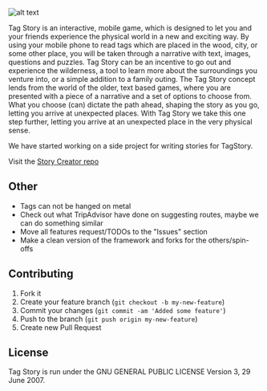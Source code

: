 ![alt text][logo]

Tag Story is an interactive, mobile game, which is designed to let you and your friends experience the physical world in a new and exciting way. By using your mobile phone to read tags which are placed in the wood, city, or some other place, you will be taken through a narrative with text, images, questions and puzzles. Tag Story can be an incentive to go out and experience the wilderness, a tool to learn more about the surroundings you venture into, or a simple addition to a family outing. The Tag Story concept lends from the world of the older, text based games, where you are presented with a piece of a narrative and a set of options to choose from. What you choose (can) dictate the path ahead, shaping the story as you go, letting you arrive at unexpected places. With Tag Story we take this one step further, letting you arrive at an unexpected place in the very physical sense.


We have started working on a side project for writing stories for TagStory.

Visit the [Story Creator repo](https://github.com/Kyrremann/TagStory-StoryCreator)


## Other
* Tags can not be hanged on metal
* Check out what TripAdvisor have done on suggesting routes, maybe we can do something similar
* Move all features request/TODOs to the "Issues" section
* Make a clean version of the framework and forks for the others/spin-offs


## Contributing

1. Fork it
2. Create your feature branch (`git checkout -b my-new-feature`)
3. Commit your changes (`git commit -am 'Added some feature'`)
4. Push to the branch (`git push origin my-new-feature`)
5. Create new Pull Request


## License
Tag Story is run under the GNU GENERAL PUBLIC LICENSE Version 3, 29 June 2007.


[logo]: http://drive.google.com/uc?export=view&id=0BwFhp769kbaoSmVKSFh3dWlXQzQ "Tag Story banner"
[xml-style]: http://developer.android.com/guide/topics/ui/themes.html
